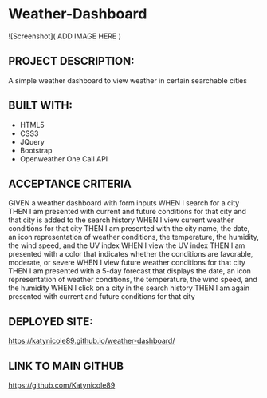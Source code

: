# Weather-Dashboard

![Screenshot]( ADD IMAGE HERE )

## PROJECT DESCRIPTION:
A simple weather dashboard to view weather in certain searchable cities

## BUILT WITH:
* HTML5
* CSS3
* JQuery
* Bootstrap
* Openweather One Call API

## ACCEPTANCE CRITERIA 
GIVEN a weather dashboard with form inputs
WHEN I search for a city
THEN I am presented with current and future conditions for that city and that city is added to the search history
WHEN I view current weather conditions for that city
THEN I am presented with the city name, the date, an icon representation of weather conditions, the temperature, the humidity, the wind speed, and the UV index
WHEN I view the UV index
THEN I am presented with a color that indicates whether the conditions are favorable, moderate, or severe
WHEN I view future weather conditions for that city
THEN I am presented with a 5-day forecast that displays the date, an icon representation of weather conditions, the temperature, the wind speed, and the humidity
WHEN I click on a city in the search history
THEN I am again presented with current and future conditions for that city


## DEPLOYED SITE:
https://katynicole89.github.io/weather-dashboard/

## LINK TO MAIN GITHUB
https://github.com/Katynicole89